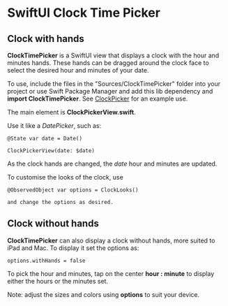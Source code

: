 
# SwiftUI Clock Time Picker

## Clock with hands

**ClockTimePicker** is a SwiftUI view that displays a clock with the hour and minutes hands.
These hands can be dragged around the clock face to select the desired hour and minutes of your date.

To use, include the files in the "Sources/ClockTimePicker" folder into your project or use Swift Package Manager and add this lib  dependency and **import ClockTimePicker**. See [ClockPicker](https://github.com/workingDog/ClockPicker) for an example use.

The main element is **ClockPickerView.swift**.

Use it like a *DatePicker*, such as:

    @State var date = Date()
    
    ClockPickerView(date: $date)

As the clock hands are changed, the *date* hour and minutes are updated.

To customise the looks of the clock, use 

    @ObservedObject var options = ClockLooks()
    
    and change the options as desired.
    
## Clock without hands

**ClockTimePicker** can also display a clock without hands, more suited to iPad and Mac. To display it set the options as:

    options.withHands = false    

To pick the hour and minutes, tap on the center **hour : minute** to display either the hours or the minutes set.

Note: adjust the sizes and colors using **options** to suit your device.
